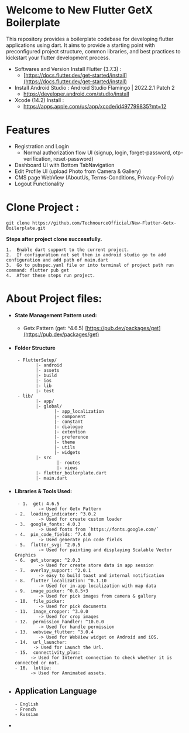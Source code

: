# Welcome to New Flutter GetX Boilerplate

This repository provides a boilerplate codebase for developing flutter applications using dart. It aims to provide a starting point with preconfigured project structure, common libraries, and best practices to kickstart your flutter development process.

- Softwares and Version Install Flutter (3.7.3) :
    - [https://docs.flutter.dev/get-started/install](https://docs.flutter.dev/get-started/install)
- Install Android Studio : Android Studio Flamingo | 2022.2.1 Patch 2
    - https://developer.android.com/studio/install
- Xcode (14.2) Install :
    - https://apps.apple.com/us/app/xcode/id497799835?mt=12

# Features

- Registration and Login
    - Normal authorization flow UI (signup, login, forget-password, otp-verification,
      reset-password)
- Dashboard UI with Bottom TabNavigation
- Edit Profile UI (upload Photo from Camera & Gallery)
- CMS page WebView (AboutUs, Terms-Conditions, Privacy-Policy)
- Logout Functionality

# Clone Project :

    git clone https://github.com/TechnourceOfficial/New-Flutter-Getx-Boilerplate.git

**Steps after project clone successfully.**

	1.  Enable dart support to the current project.
	2.  If configuration not set then in android studio go to add configuration and add path of main.dart
	3.  Go to pubspec.yaml file or into terminal of project path run command: flutter pub get
	4.  After these steps run project.

# About Project files:

- #### State Management Pattern used:
    - Getx Pattern (get: ^4.6.5) [https://pub.dev/packages/get](https://pub.dev/packages/get)
- #### Folder Structure
       - FlutterSetup/  
              |- android  
              |- assets  
              |- build  
              |- ios  
              |- lib  
              |- test  
       - lib/  
              |- app/  
              |- global/  
                     |- app_localization 
                     |- component   
                     |- constant
                     |- dialogue
                     |- extention
                     |- preference
                     |- theme  
                     |- utils
                     |- widgets  
              |- src  
                      |- routes  
                      |- views
              |- flutter_boilerplate.dart  
              |- main.dart

- #### Libraries & Tools Used:
       - 1.  get: 4.6.5
               -> Used for Getx Pattern
      - 2.  loading_indicator: ^3.0.2
               -> Used for create custom loader
      - 3.  google_fonts: 4.0.3
               -> Used fonts from `https://fonts.google.com/`
      - 4.  pin_code_fields: ^7.4.0
               -> Used generate pin code fields
      - 5.  flutter_svg: ^2.0.5
               -> Used for painting and displaying Scalable Vector Graphics
      - 6.  get_storage: ^2.0.3
               -> Used for create store data in app session	
      - 7.  overlay_support: ^2.0.1
               -> easy to build toast and internal notification	
      - 8.  flutter_localization: ^0.1.10
               -> Used for in-app localization with map data
      - 9.  image_picker: ^0.8.5+3
               -> Used for pick images from camera & gallery
      - 10.  file_picker: 
               -> Used for pick documents	
      - 11.  image_cropper: ^3.0.0
               -> Used for crop images
      - 12.  permission_handler: ^10.0.0
               -> Used for handle permission
      - 13.  webview_flutter: ^3.0.4
               -> Used for WebView widget on Android and iOS.
      - 14.  url_launcher:
             -> Used for Launch the Url.
      - 15.  connectivity_plus:
            -> Used for Internet connection to check whether it is connected or not.
      - 16.  lottie:
            -> Used for Annimated assets.

- ## Application Language
      - English
      - French
      - Russian
- 




